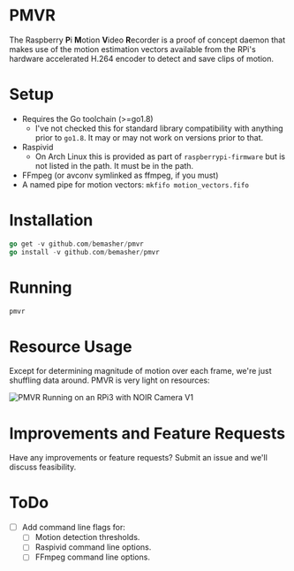# PMVR
The Raspberry **P**i **M**otion **V**ideo **R**ecorder is a proof of concept daemon that makes use of the motion estimation vectors available from the RPi's hardware accelerated H.264 encoder to detect and save clips of motion.

# Setup
  * Requires the Go toolchain (>=go1.8)
    * I've not checked this for standard library compatibility with anything prior to `go1.8`. It may or may not work on versions prior to that.
  * Raspivid
    * On Arch Linux this is provided as part of `raspberrypi-firmware` but is not listed in the path. It must be in the path.
  * FFmpeg (or avconv symlinked as ffmpeg, if you must)
  * A named pipe for motion vectors: `mkfifo motion_vectors.fifo`

# Installation
```go
go get -v github.com/bemasher/pmvr
go install -v github.com/bemasher/pmvr
```

# Running
```bash
pmvr
```

# Resource Usage
Except for determining magnitude of motion over each frame, we're just shuffling data around. PMVR is very light on resources:

![PMVR Running on an RPi3 with NOIR Camera V1](https://raw.githubusercontent.com/bemasher/pmvr/master/assets/resource_usage.png)

# Improvements and Feature Requests
Have any improvements or feature requests? Submit an issue and we'll discuss feasibility.

# ToDo
- [ ] Add command line flags for:
  - [ ] Motion detection thresholds.
  - [ ] Raspivid command line options.
  - [ ] FFmpeg command line options.
